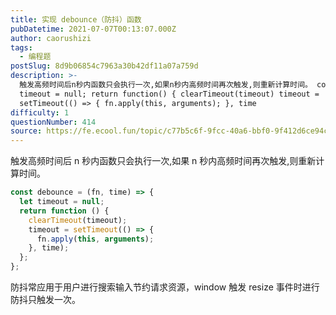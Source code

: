 ```yaml
---
title: 实现 debounce（防抖）函数
pubDatetime: 2021-07-07T00:13:07.000Z
author: caorushizi
tags:
  - 编程题
postSlug: 8d9b06854c7963a30b42df11a07a759d
description: >-
  触发高频时间后n秒内函数只会执行一次,如果n秒内高频时间再次触发,则重新计算时间。 const debounce = (fn, time) => { let
  timeout = null; return function() { clearTimeout(timeout) timeout =
  setTimeout(() => { fn.apply(this, arguments); }, time
difficulty: 1
questionNumber: 414
source: https://fe.ecool.fun/topic/c77b5c6f-9fcc-40a6-bbf0-9f412d6ce94c
---
```


触发高频时间后 n 秒内函数只会执行一次,如果 n 秒内高频时间再次触发,则重新计算时间。

```js
const debounce = (fn, time) => {
  let timeout = null;
  return function () {
    clearTimeout(timeout);
    timeout = setTimeout(() => {
      fn.apply(this, arguments);
    }, time);
  };
};
```

防抖常应用于用户进行搜索输入节约请求资源，window 触发 resize 事件时进行防抖只触发一次。
